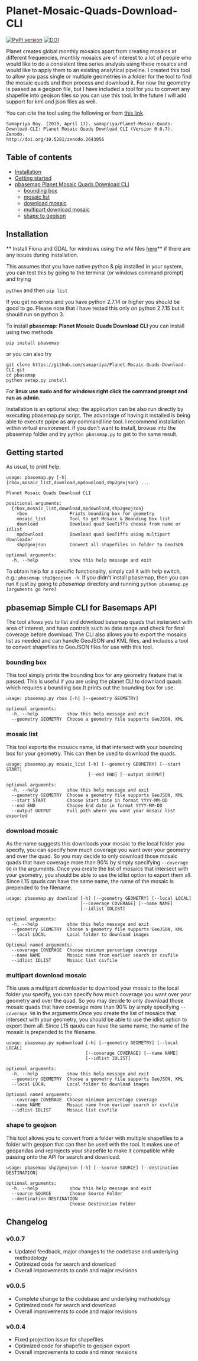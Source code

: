 # Planet-Mosaic-Quads-Download-CLI
[![PyPI version](https://badge.fury.io/py/pbasemap.svg)](https://badge.fury.io/py/pbasemap)
[![DOI](https://zenodo.org/badge/DOI/10.5281/zenodo.2643056.svg)](https://doi.org/10.5281/zenodo.2643056)

Planet creates global monthly mosaics apart from creating mosaics at different frequencies, monthly mosaics are of interest to a lot of people who would like to do a consistent time series analysis using these mosaics and would like to apply them to an existing analytical pipeline. I created this tool to allow you pass single or multiple geometries in a folder for the tool to find the mosaic quads and then process and download it. For now the geometry is passed as a geojson file, but I have included a tool for you to convert any shapefile into geojson files so you can use this tool. In the future I will add support for kml and json files as well.

You can cite the tool using the following or from [this link](https://zenodo.org/record/2641691)

```
Samapriya Roy. (2019, April 17). samapriya/Planet-Mosaic-Quads-Download-CLI: Planet Mosaic Quads Download CLI (Version 0.0.7). Zenodo.
http://doi.org/10.5281/zenodo.2643056
```



## Table of contents
* [Installation](#installation)
* [Getting started](#getting-started)
* [pbasemap Planet Mosaic Quads Download CLI](#pbasemap-planet-mosaic-quads-download-cli)
    * [bounding box](#bounding-box)
    * [mosaic list](#mosaic-list)
    * [download mosaic](#download-mosaic)
    * [multipart download mosaic](#multipart-download-mosaic)
    * [shape to geojson](#shape-to-geojson)

## Installation
** Install Fiona and GDAL for windows using the whl files [here](https://www.lfd.uci.edu/~gohlke/pythonlibs/)** if there are any issues during installation.

This assumes that you have native python & pip installed in your system, you can test this by going to the terminal (or windows command prompt) and trying

```python``` and then ```pip list```

If you get no errors and you have python 2.7.14 or higher you should be good to go. Please note that I have tested this only on python 2.7.15 but it should run on python 3.

To install **pbasemap: Planet Mosaic Quads Download CLI** you can install using two methods

```pip install pbasemap```

or you can also try

```
git clone https://github.com/samapriya/Planet-Mosaic-Quads-Download-CLI.git
cd pbasemap
python setup.py install
```
For **linux use sudo and for windows right click the command prompt and run as admin**.

Installation is an optional step; the application can be also run directly by executing pbasemap.py script. The advantage of having it installed is being able to execute ppipe as any command line tool. I recommend installation within virtual environment. If you don't want to install, browse into the pbasemap folder and try ```python pbasemap.py``` to get to the same result.


## Getting started

As usual, to print help:

```
usage: pbasemap.py [-h] {rbox,mosaic_list,download,mpdownload,shp2geojson} ...

Planet Mosaic Quads Download CLI

positional arguments:
  {rbox,mosaic_list,download,mpdownload,shp2geojson}
    rbox                Prints bounding box for geometry
    mosaic_list         Tool to get Mosaic & Bounding Box list
    download            Download quad GeoTiffs choose from name or idlist
    mpdownload          Download quad GeoTiffs using multipart downloader
    shp2geojson         Convert all shapefiles in folder to GeoJSON

optional arguments:
  -h, --help            show this help message and exit
  ```

To obtain help for a specific functionality, simply call it with _help_ switch, e.g.: `pbasemap shp2geojson -h`. If you didn't install pbasemap, then you can run it just by going to *pbasemap* directory and running `python pbasemap.py [arguments go here]`

## pbasemap Simple CLI for Basemaps API
The tool allows you to list and download basemap quads that instersect with area of interest, and have controls such as date range and check for final coverage before download. The CLI also allows you to export the mosaics list as needed and can handle GeoJSON and KML files, and includes a tool to convert shapefiles to GeoJSON files for use with this tool.

### bounding box
This tool simply prints the bounding box for any geometry feature that is passed. This is useful if you are using the planet CLI to downlaod quads which requires a bounding box.It prints out the bounding box for use.

```
usage: pbasemap.py rbox [-h] [--geometry GEOMETRY]

optional arguments:
  -h, --help           show this help message and exit
  --geometry GEOMETRY  Choose a geometry file supports GeoJSON, KML

```

### mosaic list
This tool exports the mosaics name, id that intersect with your bounding box for your geometry. This can then be used to download the quads.

```
usage: pbasemap.py mosaic_list [-h] [--geometry GEOMETRY] [--start START]
                               [--end END] [--output OUTPUT]

optional arguments:
  -h, --help           show this help message and exit
  --geometry GEOMETRY  Choose a geometry file supports GeoJSON, KML
  --start START        Choose Start date in format YYYY-MM-DD
  --end END            Choose End date in format YYYY-MM-DD
  --output OUTPUT      Full path where you want your mosaic list exported
```

### download mosaic
As the name suggests this downloads your mosaic to the local folder you specify, you can specify how much coverage you want over your geometry and over the quad. So you may decide to only download those mosaic quads that have coverage more than 90% by simply specifying ```--coverage 90``` in the arguments. Once you create the list of mosaics that intersect with your geometry, you should be able to use the idlist option to export them all. Since L15 qauds can have the same name, the name of the mosaic is prepended to the filename.

```
usage: pbasemap.py download [-h] [--geometry GEOMETRY] [--local LOCAL]
                            [--coverage COVERAGE] [--name NAME]
                            [--idlist IDLIST]

optional arguments:
  -h, --help           show this help message and exit
  --geometry GEOMETRY  Choose a geometry file supports GeoJSON, KML
  --local LOCAL        Local folder to download images

Optional named arguments:
  --coverage COVERAGE  Choose minimum percentage coverage
  --name NAME          Mosaic name from earlier search or csvfile
  --idlist IDLIST      Mosaic list csvfile
```

### multipart download mosaic
This uses a multipart downloader to download your mosaic to the local folder you specify, you can specify how much coverage you want over your geometry and over the quad. So you may decide to only download those mosaic quads that have coverage more than 90% by simply specifying ```--coverage 90``` in the arguments.Once you create the list of mosaics that intersect with your geometry, you should be able to use the idlist option to export them all. Since L15 qauds can have the same name, the name of the mosaic is prepended to the filename.

```
usage: pbasemap.py mpdownload [-h] [--geometry GEOMETRY] [--local LOCAL]
                              [--coverage COVERAGE] [--name NAME]
                              [--idlist IDLIST]

optional arguments:
  -h, --help           show this help message and exit
  --geometry GEOMETRY  Choose a geometry file supports GeoJSON, KML
  --local LOCAL        Local folder to download images

Optional named arguments:
  --coverage COVERAGE  Choose minimum percentage coverage
  --name NAME          Mosaic name from earlier search or csvfile
  --idlist IDLIST      Mosaic list csvfile
```

### shape to geojson
This tool allows you to convert from  a folder with multiple shapefiles to a folder with geojson that can then be used with the tool. It makes use of geopandas and reprojects your shapefile to make it compatible while passing onto the API for search and download.

```
usage: pbasemap shp2geojson [-h] [--source SOURCE] [--destination DESTINATION]

optional arguments:
  -h, --help            show this help message and exit
  --source SOURCE       Choose Source Folder
  --destination DESTINATION
                        Choose Destination Folder
```

## Changelog

### v0.0.7

- Updated feedback, major changes to the codebase and underlying methodology
- Optimized code for search and download
- Overall improvements to code and major revisions

### v0.0.5

- Complete change to the codebase and underlying methodology
- Optimized code for search and download
- Overall improvements to code and major revisions

### v0.0.4

- Fixed projection issue for shapefiles
- Optimized code for shapefile to geojson export
- Overall improvements to code and minor revisions
